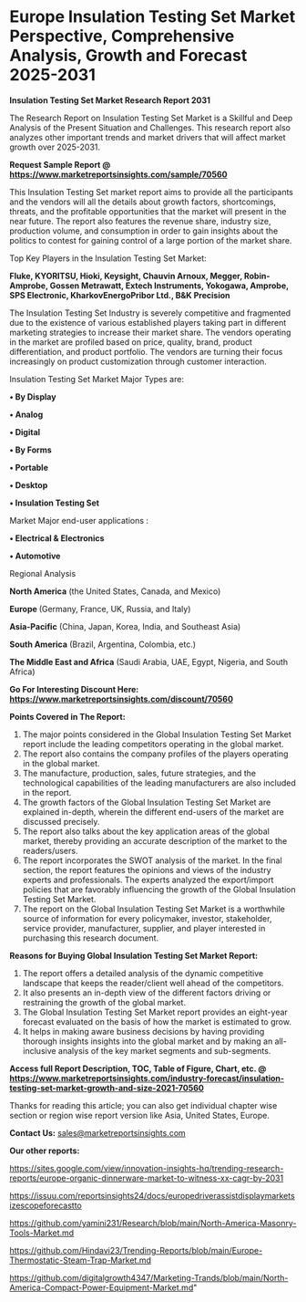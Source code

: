 # Europe Insulation Testing Set Market Perspective, Comprehensive Analysis, Growth and Forecast 2025-2031

<strong>Insulation Testing Set Market Research Report 2031</strong>

The Research Report on Insulation Testing Set Market is a Skillful and Deep Analysis of the Present Situation and Challenges. This research report also analyzes other important trends and market drivers that will affect market growth over 2025-2031.

<strong>Request Sample Report @ <a href=https://www.marketreportsinsights.com/sample/70560>https://www.marketreportsinsights.com/sample/70560</a></strong>

This Insulation Testing Set market report aims to provide all the participants and the vendors will all the details about growth factors, shortcomings, threats, and the profitable opportunities that the market will present in the near future. The report also features the revenue share, industry size, production volume, and consumption in order to gain insights about the politics to contest for gaining control of a large portion of the market share.

Top Key Players in the Insulation Testing Set Market:

<strong>Fluke, KYORITSU, Hioki, Keysight, Chauvin Arnoux, Megger, Robin-Amprobe, Gossen Metrawatt, Extech Instruments, Yokogawa, Amprobe, SPS Electronic, KharkovEnergoPribor Ltd., B&K Precision</strong>

The Insulation Testing Set Industry is severely competitive and fragmented due to the existence of various established players taking part in different marketing strategies to increase their market share. The vendors operating in the market are profiled based on price, quality, brand, product differentiation, and product portfolio. The vendors are turning their focus increasingly on product customization through customer interaction.

Insulation Testing Set Market Major Types are:

<strong>• By Display

• Analog

• Digital

• By Forms

• Portable

• Desktop

• Insulation Testing Set</strong>

Market Major end-user applications :

<strong>• Electrical & Electronics

• Automotive</strong>

Regional Analysis

</u><strong><b>North America</b></strong> (the United States, Canada, and Mexico)

<strong><b>Europe </b></strong>(Germany, France, UK, Russia, and Italy)

<strong><b>Asia-Pacific</b></strong> (China, Japan, Korea, India, and Southeast Asia)

<strong><b>South America</b></strong> (Brazil, Argentina, Colombia, etc.)

<strong><b>The Middle East and Africa</b></strong> (Saudi Arabia, UAE, Egypt, Nigeria, and South Africa)

<strong>Go For Interesting Discount Here: <a href=https://www.marketreportsinsights.com/discount/70560>https://www.marketreportsinsights.com/discount/70560</a></strong>

<strong>Points Covered in The Report:</strong>
<ol>
  <li>The major points considered in the Global Insulation Testing Set Market report include the leading competitors operating in the global market.</li>
  <li>The report also contains the company profiles of the players operating in the global market.</li>
  <li>The manufacture, production, sales, future strategies, and the technological capabilities of the leading manufacturers are also included in the report.</li>
  <li>The growth factors of the Global Insulation Testing Set Market are explained in-depth, wherein the different end-users of the market are discussed precisely.</li>
  <li>The report also talks about the key application areas of the global market, thereby providing an accurate description of the market to the readers/users.</li>
  <li>The report incorporates the SWOT analysis of the market. In the final section, the report features the opinions and views of the industry experts and professionals. The experts analyzed the export/import policies that are favorably influencing the growth of the Global Insulation Testing Set Market.</li>
  <li>The report on the Global Insulation Testing Set Market is a worthwhile source of information for every policymaker, investor, stakeholder, service provider, manufacturer, supplier, and player interested in purchasing this research document.</li>
</ol>
<strong>Reasons for Buying Global Insulation Testing Set Market Report:</strong>

<ol>
  <li>The report offers a detailed analysis of the dynamic competitive landscape that keeps the reader/client well ahead of the competitors.</li>
  <li>It also presents an in-depth view of the different factors driving or restraining the growth of the global market.</li>
  <li>The Global Insulation Testing Set Market report provides an eight-year forecast evaluated on the basis of how the market is estimated to grow.</li>
  <li>It helps in making aware business decisions by having providing thorough insights insights into the global market and by making an all-inclusive analysis of the key market segments and sub-segments.</li>
</ol>
<strong>Access full Report Description, TOC, Table of Figure, Chart, etc. @ <a href=https://www.marketreportsinsights.com/industry-forecast/insulation-testing-set-market-growth-and-size-2021-70560>https://www.marketreportsinsights.com/industry-forecast/insulation-testing-set-market-growth-and-size-2021-70560</a></strong>


Thanks for reading this article; you can also get individual chapter wise section or region wise report version like Asia, United States, Europe.

<strong>Contact Us:</strong>
sales@marketreportsinsights.com

<strong>Our other reports:</strong>

<a href=https://sites.google.com/view/innovation-insights-hq/trending-research-reports/europe-organic-dinnerware-market-to-witness-xx-cagr-by-2031>https://sites.google.com/view/innovation-insights-hq/trending-research-reports/europe-organic-dinnerware-market-to-witness-xx-cagr-by-2031</a>

<a href=https://issuu.com/reportsinsights24/docs/europedriverassistdisplaymarketsizescopeforecastto>https://issuu.com/reportsinsights24/docs/europedriverassistdisplaymarketsizescopeforecastto</a>

<a href=https://github.com/yamini231/Research/blob/main/North-America-Masonry-Tools-Market.md>https://github.com/yamini231/Research/blob/main/North-America-Masonry-Tools-Market.md</a>

<a href=https://github.com/Hindavi23/Trending-Reports/blob/main/Europe-Thermostatic-Steam-Trap-Market.md>https://github.com/Hindavi23/Trending-Reports/blob/main/Europe-Thermostatic-Steam-Trap-Market.md</a>

<a href=https://github.com/digitalgrowth4347/Marketing-Trands/blob/main/North-America-Compact-Power-Equipment-Market.md>https://github.com/digitalgrowth4347/Marketing-Trands/blob/main/North-America-Compact-Power-Equipment-Market.md</a>"
